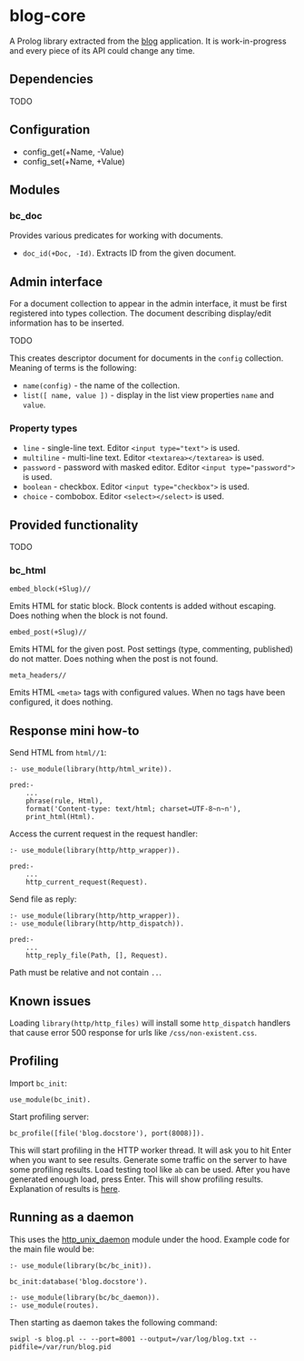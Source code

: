 # blog-core

A Prolog library extracted from the [blog](https://github.com/rla) application.
It is work-in-progress and every piece of its API could change any time.

## Dependencies

TODO

## Configuration

 * config_get(+Name, -Value)
 * config_set(+Name, +Value)
 
## Modules

### bc_doc

Provides various predicates for working with documents.

 * `doc_id(+Doc, -Id)`. Extracts ID from the given document.
 
## Admin interface

For a document collection to appear in the admin interface, it must be first
registered into types collection. The document describing display/edit
information has to be inserted.

TODO

This creates descriptor document for documents in the `config` collection.
Meaning of terms is the following:

 * `name(config)` - the name of the collection.
 * `list([ name, value ])` - display in the list view properties `name` and `value`.
    
### Property types

 * `line` - single-line text. Editor `<input type="text">` is used.
 * `multiline` - multi-line text. Editor `<textarea></textarea>` is used.
 * `password` - password with masked editor. Editor `<input type="password">` is used.
 * `boolean` - checkbox. Editor `<input type="checkbox">` is used.
 * `choice` - combobox. Editor `<select></select>` is used.
 
## Provided functionality

TODO

### bc_html

`embed_block(+Slug)//`

Emits HTML for static block. Block contents is added without escaping. Does nothing
when the block is not found.

`embed_post(+Slug)//`

Emits HTML for the given post. Post settings (type, commenting, published)
do not matter. Does nothing when the post is not found.

`meta_headers//`

Emits HTML `<meta>` tags with configured values. When no tags have been configured,
it does nothing.

## Response mini how-to

Send HTML from `html//1`:

    :- use_module(library(http/html_write)).

    pred:-
        ...
        phrase(rule, Html),
        format('Content-type: text/html; charset=UTF-8~n~n'),
        print_html(Html).

Access the current request in the request handler:

    :- use_module(library(http/http_wrapper)).
    
    pred:-
        ...
        http_current_request(Request).

Send file as reply:

    :- use_module(library(http/http_wrapper)).
    :- use_module(library(http/http_dispatch)).

    pred:-
        ...
        http_reply_file(Path, [], Request).

Path must be relative and not contain `..`.

## Known issues

Loading `library(http/http_files)` will install some `http_dispatch` handlers
that cause error 500 response for urls like `/css/non-existent.css`.

## Profiling

Import `bc_init`:

    use_module(bc_init).
    
Start profiling server:

    bc_profile([file('blog.docstore'), port(8008)]).

This will start profiling in the HTTP worker thread. It will ask you
to hit Enter when you want to see results. Generate some traffic on the server
to have some profiling results. Load testing tool like `ab` can be used. After
you have generated enough load, press Enter. This will show profiling results.
Explanation of results is [here](http://www.swi-prolog.org/pldoc/man?section=profile).

## Running as a daemon

This uses the [http_unix_daemon](http://www.swi-prolog.org/pldoc/man?section=httpunixdaemon)
module under the hood. Example code for the main file would be:

    :- use_module(library(bc/bc_init)).
    
    bc_init:database('blog.docstore').
    
    :- use_module(library(bc/bc_daemon)).
    :- use_module(routes).

Then starting as daemon takes the following command:

    swipl -s blog.pl -- --port=8001 --output=/var/log/blog.txt --pidfile=/var/run/blog.pid
